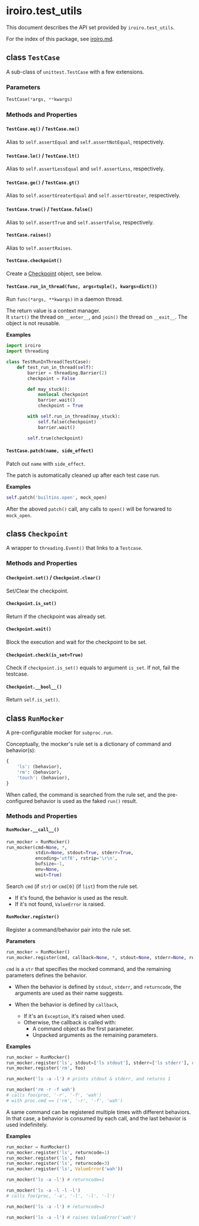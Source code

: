 # iroiro.test_utils

This document describes the API set provided by `iroiro.test_utils`.

For the index of this package, see [iroiro.md](iroiro.md).


## class `TestCase`

A sub-class of `unittest.TestCase` with a few extensions.

### Parameters
```python
TestCase(*args, **kwargs)
```

### Methods and Properties

#### `TestCase.eq()` / `TestCase.ne()`
Alias to `self.assertEqual` and `self.assertNotEqual`, respectively.

#### `TestCase.le()` / `TestCase.lt()`
Alias to `self.assertLessEqual` and `self.assertLess`, respectively.

#### `TestCase.ge()` / `TestCase.gt()`
Alias to `self.assertGreaterEqual` and `self.assertGreater`, respectively.

#### `TestCase.true()` / `TestCase.false()`
Alias to `self.assertTrue` and `self.assertFalse`, respectively.

#### `TestCase.raises()`
Alias to `self.assertRaises`.

#### `TestCase.checkpoint()`
Create a [Checkpoint](#class-checkpoint) object, see below.

#### `TestCase.run_in_thread(func, args=tuple(), kwargs=dict())`
Run `func(*args, **kwargs)` in a daemon thread.

The return value is a context manager.  
It `start()` the thread on `__enter__`, and `join()` the thread on `__exit__`.
The object is not reusable.

__Examples__
```python
import iroiro
import threading

class TestRunInThread(TestCase):
    def test_run_in_thread(self):
        barrier = threading.Barrier(2)
        checkpoint = False

        def may_stuck():
            nonlocal checkpoint
            barrier.wait()
            checkpoint = True

        with self.run_in_thread(may_stuck):
            self.false(checkpoint)
            barrier.wait()

        self.true(checkpoint)
```

#### `TestCase.patch(name, side_effect)`

Patch out `name` with `side_effect`.

The patch is automatically cleaned up after each test case run.

__Examples__
```python
self.patch('builtins.open', mock_open)
```
After the aboved `patch()` call, any calls to `open()` will be forwared to `mock_open`.


## class `Checkpoint`

A wrapper to `threading.Event()` that links to a `Testcase`.

### Methods and Properties

#### `Checkpoint.set()` / `Checkpoint.clear()`
Set/Clear the checkpoint.

#### `Checkpoint.is_set()`
Return if the checkpoint was already set.

#### `Checkpoint.wait()`
Block the execution and wait for the checkpoint to be set.

#### `Checkpoint.check(is_set=True)`
Check if `checkpoint.is_set()` equals to argument `is_set`. If not, fail the testcase.

#### `Checkpoint.__bool__()`
Return `self.is_set()`.


## class `RunMocker`

A pre-configurable mocker for `subproc.run`.

Conceptually, the mocker's rule set is a dictionary of command and behavior(s):

```python
{
    'ls': (behavior),
    'rm': (behavior),
    'touch': (behavior),
}
```

When called, the command is searched from the rule set,
and the pre-configured behavior is used as the faked `run()` result.

### Methods and Properties

#### `RunMocker.__call__()`
```python
run_mocker = RunMocker()
run_mocker(cmd=None, *,
           stdin=None, stdout=True, stderr=True,
           encoding='utf8', rstrip='\r\n',
           bufsize=-1,
           env=None,
           wait=True)
```

Search `cmd` (if `str`) or `cmd[0]` (if `list`) from the rule set.

*   If it's found, the behavior is used as the result.
*   If it's not found, `ValueError` is raised.

#### `RunMocker.register()`

Register a command/behavior pair into the rule set.

__Parameters__
```python
run_mocker = RunMocker()
run_mocker.register(cmd, callback=None, *, stdout=None, stderr=None, returncode=None)
```

`cmd` is a `str` that specifies the mocked command,
and the remaining parameters defines the behavior.

*   When the behavior is defined by `stdout`, `stderr`, and `returncode`,
    the arguments are used as their name suggests.

*   When the behavior is defined by `callback`,
    -   If it's an `Exception`, it's raised when used.
    -   Otherwise, the callback is called with:
        +   A command object as the first parameter.
        +   Unpacked arguments as the remaining parameters.

__Examples__
```python
run_mocker = RunMocker()
run_mocker.register('ls', stdout=['ls stdout'], stderr=['ls stderr'], returncode=1)
run_mocker.register('rm', foo)

run_mocker('ls -a -l') # prints stdout & stderr, and returns 1

run_mocker('rm -r -f wah')
# calls foo(proc, '-r', '-f', 'wah')
# with proc.cmd == ('rm', '-r', '-f', 'wah')
```

A same command can be registered multiple times with different behaviors.  
In that case, a behavior is consumed by each call, and the last behavior is used indefinitely.

__Examples__
```python
run_mocker = RunMocker()
run_mocker.register('ls', returncode=1)
run_mocker.register('ls', foo)
run_mocker.register('ls', returncode=3)
run_mocker.register('ls', ValueError('wah'))

run_mocker('ls -a -l') # returncode=1

run_mocker('ls -a -l -l -l')
# calls foo(proc, '-a', '-l', '-l', '-l')

run_mocker('ls -a -l') # returncode=3

run_mocker('ls -a -l') # raises ValueError('wah')
```
